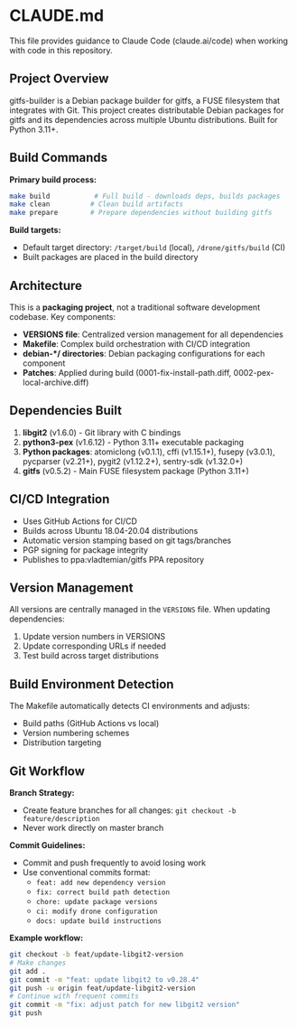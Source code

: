 # CLAUDE.md

This file provides guidance to Claude Code (claude.ai/code) when working with code in this repository.

## Project Overview

gitfs-builder is a Debian package builder for gitfs, a FUSE filesystem that integrates with Git. This project creates distributable Debian packages for gitfs and its dependencies across multiple Ubuntu distributions. Built for Python 3.11+.

## Build Commands

**Primary build process:**
```bash
make build           # Full build - downloads deps, builds packages
make clean          # Clean build artifacts
make prepare        # Prepare dependencies without building gitfs
```

**Build targets:**
- Default target directory: `/target/build` (local), `/drone/gitfs/build` (CI)
- Built packages are placed in the build directory

## Architecture

This is a **packaging project**, not a traditional software development codebase. Key components:

- **VERSIONS file**: Centralized version management for all dependencies
- **Makefile**: Complex build orchestration with CI/CD integration
- **debian-*/ directories**: Debian packaging configurations for each component
- **Patches**: Applied during build (0001-fix-install-path.diff, 0002-pex-local-archive.diff)

## Dependencies Built

1. **libgit2** (v1.6.0) - Git library with C bindings
2. **python3-pex** (v1.6.12) - Python 3.11+ executable packaging
3. **Python packages**: atomiclong (v0.1.1), cffi (v1.15.1+), fusepy (v3.0.1), pycparser (v2.21+), pygit2 (v1.12.2+), sentry-sdk (v1.32.0+)
4. **gitfs** (v0.5.2) - Main FUSE filesystem package (Python 3.11+)

## CI/CD Integration

- Uses GitHub Actions for CI/CD
- Builds across Ubuntu 18.04-20.04 distributions
- Automatic version stamping based on git tags/branches
- PGP signing for package integrity
- Publishes to ppa:vladtemian/gitfs PPA repository

## Version Management

All versions are centrally managed in the `VERSIONS` file. When updating dependencies:
1. Update version numbers in VERSIONS
2. Update corresponding URLs if needed
3. Test build across target distributions

## Build Environment Detection

The Makefile automatically detects CI environments and adjusts:
- Build paths (GitHub Actions vs local)
- Version numbering schemes
- Distribution targeting

## Git Workflow

**Branch Strategy:**
- Create feature branches for all changes: `git checkout -b feature/description`
- Never work directly on master branch

**Commit Guidelines:**
- Commit and push frequently to avoid losing work
- Use conventional commits format:
  - `feat: add new dependency version`
  - `fix: correct build path detection`
  - `chore: update package versions`
  - `ci: modify drone configuration`
  - `docs: update build instructions`

**Example workflow:**
```bash
git checkout -b feat/update-libgit2-version
# Make changes
git add .
git commit -m "feat: update libgit2 to v0.28.4"
git push -u origin feat/update-libgit2-version
# Continue with frequent commits
git commit -m "fix: adjust patch for new libgit2 version"
git push
```